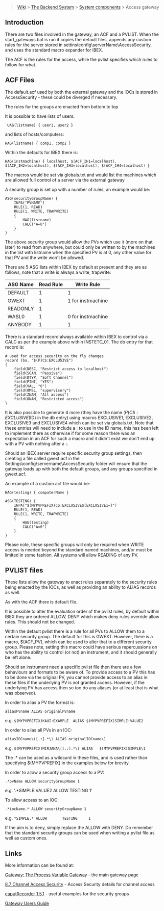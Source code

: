 > [Wiki](Home) > [The Backend System](The-Backend-System) > [System components](System-components) > Access gateway

## Introduction

There are two files involved in the gateway, an ACF and a PVLIST. When the start_gateways.bat is run it copies the default files, appends any custom rules for the server stored in settins\config\serverName\AccessSecurity, and uses the standard macro expander for IBEX.

The ACF is the rules for the access, while the pvlist specifies which rules to follow for what.

## ACF Files

The default.acf used by both the external gateway and the IOCs is stored in AccessSecurity - these could be diverged if necessary.

The rules for the groups are enacted from bottom to top

It is possible to have lists of users:

` UAG(listname) { user1, user2 }`

and lists of hosts/computers:

`HAG(listname) { comp1, comp2 }`

Within the defaults for IBEX there is:

`HAG(instmachine) { localhost, $(ACF_IH1=localhost), $(ACF_IH2=localhost), $(ACF_IH3=localhost), $(ACF_IH4=localhost) }`

The macros would be set via globals.txt and would list the machines which are allowed full control of a server via the external gateway

A security group is set up with a number of rules, an example would be:
```
ASG(securityGroupName) {
	INPA("PVNAME")
	RULE(1, READ)
	RULE(1, WRITE, TRAPWRITE)
	{
		HAG(listname)
		CALC("A=0")
	}
}
```
The above security group would allow the PVs which use it (more on that later) to read from anywhere, but could only be written to by the machines in the list with listname when the specified PV is at 0, any other value for that PV and the write won't be allowed.

There are 5 ASG lists within IBEX by default at present and they are as follows, note that a write is always a write, trapwrite:

ASG Name | Read Rule | Write Rule
--- | --- | ---
DEFAULT | 1 | 1
GWEXT | 1 | 1 for instmachine
READONLY | 1 |
WASL0 | 1 | 0 for instmachine
ANYBODY | 1 | 1

There is a standard record always available within IBEX to control via a CALC as per the example above within INSTETC_01. The db entry for that record is:
```
# used for access security on the fly changes
record (bo, "$(P)CS:EXCLUSIVE") 
{
	field(DESC, "Restrict access to localhost")
	field(SCAN, "Passive")
	field(DTYP, "Soft Channel")
    field(PINI, "YES")
    field(VAL, "0")
    field(OMSL, "supervisory")
    field(ZNAM, "All access")
    field(ONAM, "Restricted access")
}
```

It is also possible to generate 4 more (they have the name $(P)CS:EXCLUSIVE$(ID) in the db entry) using macros EXCLUSIVE1, EXCLUSIVE2, EXCLUSIVE3 and EXCLUSIVE4 which can be set via globals.txt. Note that these entries will need to include a : to use in the ID name, this has been left to implement there as otherwise if for some reason there was an expectation in an ACF for such a macro and it didn't exist we don't end up with a PV with nothing after a :.

Should an IBEX server require specific security group settings, then creating a file called gwext.acf in the Settings\config\servername\AccessSecurity folder will ensure that the gateway loads up with both the default groups, and any groups specified in gwext.acf.

An example of a custom acf file would be:
```
HAG(testing) { computerName }

ASG(TESTING) {
    INPA("$(MYPVPREFIX)CS:EXCLUSIVE$(EXCLUSIVE1=)")
    RULE(1, READ)
    RULE(1, WRITE, TRAPWRITE)
    {
        HAG(testing)
        CALC("A=0")
    }
}

```

Please note, these specific groups will only be required when WRITE access is needed beyond the standard named machines, and/or must be limited in some fashion. All systems will allow READING of any PV.

## PVLIST files

These lists allow the gateway to enact rules separately to the security rules being enacted by the IOCs, as well as providing an ability to ALIAS records as well.

As with the ACF there is default file.

It is possible to alter the evaluation order of the pvlist rules, by default within IBEX they are ordered ALLOW, DENY which makes deny rules override allow rules. This should not be changed.

Within the default pvlist there is a rule for all PVs to ALLOW them to a certain security group. The default for this is GWEXT. However, there is a macro, $(ACF_PV), which can be used to alter that to a different security group. Please note, setting this macro could have serious repercussions on who has the ability to control (or not) an instrument, and it should generally be left alone.

Should an instrument need a specific pvlist file then there are a few behaviours and formats to be aware of. To provide access to a PV this has to be done via the original PV, you cannot provide access to an alias in these files if the underlying PV is not granted access. However, if the underlying PV has access then so too do any aliases (or at least that is what was observed). 

In order to alias a PV the format is:

`aliasPVname ALIAS originalPVname`

e.g. `$(MYPVPREFIX)KAUI:EXAMPLE  ALIAS $(MYPVPREFIX)SIMPLE:VALUE2`

In order to alias all PVs in an IOC:

`aliasIOCname\([.:].*\) ALIAS originalIOCname\1`

e.g. `$(MYPVPREFIX)MIRJANA\([.:].*\) ALIAS   $(MYPVPREFIX)SIMPLE\1`

The .* can be used as a wildcard in these files, and is used rather than specifying $(MYPVPREFIX) in the examples below for brevity.

In order to allow a security group access to a PV:

`.*pvName ALLOW securityGroupName 1`

e.g. '.*SIMPLE:VALUE2 ALLOW   TESTING 1'

To allow access to an IOC:

`.*iocName.* ALLOW securityGroupName 1`

e.g. `*SIMPLE.* ALLOW       TESTING     1`

If the aim is to deny, simply replace the ALLOW with DENY. Do remember that the standard security groups can be used when writing a pvlist file as well as custom ones.

## Links

More information can be found at:

[Gateway: The Process Variable Gateway](http://www.aps.anl.gov/epics/extensions/gateway/) - the main gateway page

[8.7 Channel Access Security](http://www.aps.anl.gov/epics/base/R3-14/12-docs/AppDevGuide/node9.html#SECTION00970000000000000000) - Access Security details for channel access

[caputRecorder 1.5.1](http://www.aps.anl.gov/bcda/synApps/caputRecorder/caputRecorder.html) - useful examples for the security groups

[Gateway Users Guide](http://www.aps.anl.gov/epics/EpicsDocumentation/ExtensionsManuals/Gateway/Gateway.html)
